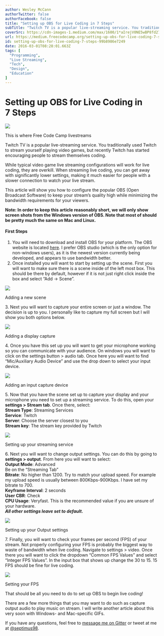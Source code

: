 ```yaml
---
author: Wesley McCann
authorTwitter: false
authorFacebook: false
title: "Setting up OBS for Live Coding in 7 Steps"
subTitle: "Twitch TV is a popular live-streaming service. You traditionally used Twitch to stream yourself playing video games, but recently Twitch ..."
coverSrc: https://cdn-images-1.medium.com/max/1600/1*aIrejV0NE5wBP8fd27Kmgw.jpeg
url: https://medium.freecodecamp.org/setting-up-obs-for-live-coding-7-steps-99b8986e7249
id: setting-up-obs-for-live-coding-7-steps-99b8986e7249
date: 2016-03-01T08:28:01.663Z
tags: [
  "Programming",
  "Live Streaming",
  "Tech",
  "Design",
  "Education"
]
---
```

# Setting up OBS for Live Coding in 7 Steps



![](https://cdn-images-1.medium.com/max/1600/1*aIrejV0NE5wBP8fd27Kmgw.jpeg)

This is where Free Code Camp livestreams



Twitch TV is a popular live-streaming service. You traditionally used Twitch to stream yourself playing video games, but recently Twitch has started encouraging people to stream themselves coding.

While typical video game live streaming configurations will work for live coding, they are overkill. When streaming live coding, you can get away with significantly lower settings, making it much easier for people with a slower connection to watch your live stream.

This article will show you how to configure the popular OBS (Open Broadcast Software) to keep your stream’s quality high while minimizing the bandwidth requirements for your viewers.

**Note: In order to keep this article reasonably short, we will only show screen shots from the Windows version of OBS. Note that most of should be pretty much the same on Mac and Linux.**

#### First Steps

1.  You will need to download and install OBS for your platform. The OBS website is located [here](https://obsproject.com/). I prefer OBS studio (which is the only option for non-windows users), as it is the newest version currently being developed, and appears to use bandwidth better.
2.  Once installed you will want to start by setting up the scene. First you will want to make sure there is a scene inside of the left most box. This should be there by default, however if it is not just right click inside the box and select “Add -> Scene”.



![](https://cdn-images-1.medium.com/max/1600/1*V1PhVwV1fbGCUVv4HWqqTg.gif)

Adding a new scene



3\. Next you will want to capture your entire screen or just a window. The decision is up to you. I personally like to capture my full screen but I will show you both options below.



![](https://cdn-images-1.medium.com/max/1600/1*XuZv5YQVXXMG0Dt_abCW0Q.gif)

Adding a display capture



4\. Once you have this set up you will want to get your microphone working so you can communicate with your audience. On windows you will want to click on the settings button > audio tab. Once here you will want to find “Mic/Auxiliary Audio Device” and use the drop down to select your input device.



![](https://cdn-images-1.medium.com/max/1600/1*53JeBiTY7JVxgziTiCue3g.gif)

Adding an input capture device



5\. Now that you have the scene set up to capture your display and your microphone you need to set up a streaming service. To do this, open your **settings > Stream tab**. Once there, select:  
**Stream Type**: Streaming Services  
**Service**: Twitch  
**Server**: Choose the server closest to you  
**Stream key**: The stream key provided by Twitch



![](https://cdn-images-1.medium.com/max/1600/1*YTlL2Qff7PsgRjRdbf2SmA.gif)

Setting up your streaming service



6\. Next you will want to change output settings. You can do this by going to **settings > output**. From here you will want to select:  
**Output Mode**: Advanced  
Be on the “Streaming Tab”  
**Bitrate**: No higher than 1200\. Try to match your upload speed. For example my upload speed is usually between 800Kbps-900Kbps. I have set my bitrate to 700.  
**Keyframe Interval**: 2 seconds  
**User CBR**: Check  
**CPU Usage**: Veryfast. This is the recommended value if you are unsure of your hardware.  
**_All other settings leave set to default._**



![](https://cdn-images-1.medium.com/max/1600/1*f9LKSFdPtYDre9ldW_BufQ.gif)

Setting up your Output settings



7\. Finally, you will want to check your frames per second (FPS) of your stream. Not properly configuring your FPS is probably the biggest way to waste of bandwidth when live coding. Navigate to settings > video. Once there you will want to click the dropdown “Common FPS Values” and select “Integer FPS Values”. In the input box that shows up change the 30 to 15\. 15 FPS should be fine for live coding.



![](https://cdn-images-1.medium.com/max/1600/1*hP9mN29TanVa4JGvMnpVwg.gif)

Setting your FPS



That should be all you need to do to set up OBS to begin live coding!

There are a few more things that you may want to do such as capture output audio to play music on stream. I will write another article about this very soon with Windows- and Mac-specific GIFs.

If you have any questions, feel free to [message me on Gitter](http://gitter.im/septimus) or tweet at me at [@septimus98](https://twitter.com/septimus98).








